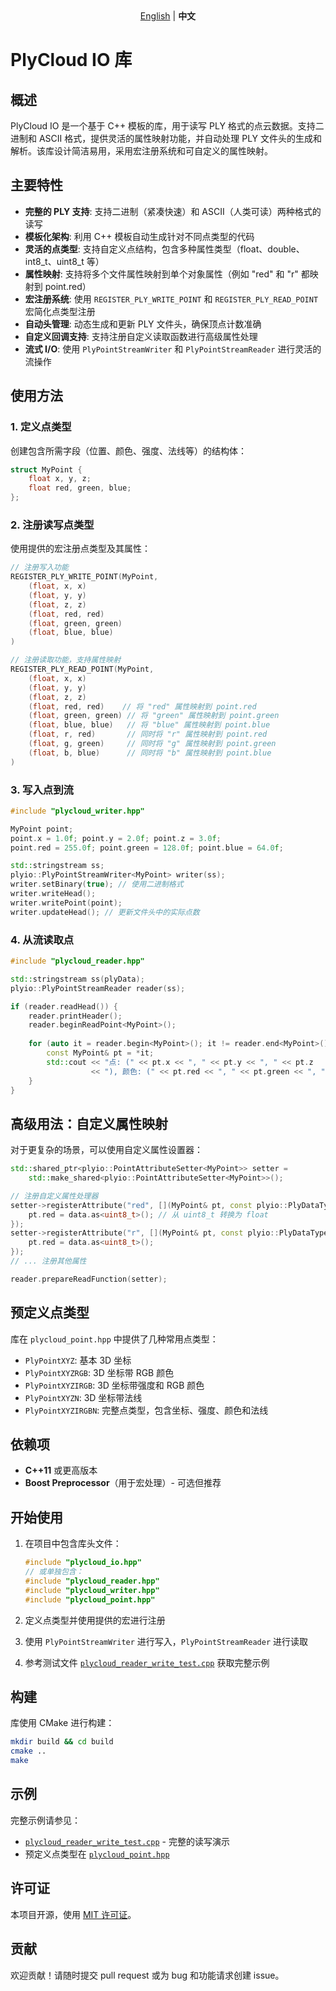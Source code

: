 
<div align="center">
  <a href="./README.md">English</a> | <b>中文</b>
</div>

# PlyCloud IO 库

## 概述

PlyCloud IO 是一个基于 C++ 模板的库，用于读写 PLY 格式的点云数据。支持二进制和 ASCII 格式，提供灵活的属性映射功能，并自动处理 PLY 文件头的生成和解析。该库设计简洁易用，采用宏注册系统和可自定义的属性映射。

## 主要特性

- **完整的 PLY 支持**: 支持二进制（紧凑快速）和 ASCII（人类可读）两种格式的读写
- **模板化架构**: 利用 C++ 模板自动生成针对不同点类型的代码
- **灵活的点类型**: 支持自定义点结构，包含多种属性类型（float、double、int8_t、uint8_t 等）
- **属性映射**: 支持将多个文件属性映射到单个对象属性（例如 "red" 和 "r" 都映射到 point.red）
- **宏注册系统**: 使用 `REGISTER_PLY_WRITE_POINT` 和 `REGISTER_PLY_READ_POINT` 宏简化点类型注册
- **自动头管理**: 动态生成和更新 PLY 文件头，确保顶点计数准确
- **自定义回调支持**: 支持注册自定义读取函数进行高级属性处理
- **流式 I/O**: 使用 `PlyPointStreamWriter` 和 `PlyPointStreamReader` 进行灵活的流操作

## 使用方法

### 1. 定义点类型

创建包含所需字段（位置、颜色、强度、法线等）的结构体：

```cpp
struct MyPoint {
    float x, y, z;
    float red, green, blue;
};
```

### 2. 注册读写点类型

使用提供的宏注册点类型及其属性：

```cpp
// 注册写入功能
REGISTER_PLY_WRITE_POINT(MyPoint, 
    (float, x, x)
    (float, y, y) 
    (float, z, z)
    (float, red, red)
    (float, green, green) 
    (float, blue, blue)
)

// 注册读取功能，支持属性映射
REGISTER_PLY_READ_POINT(MyPoint,
    (float, x, x)
    (float, y, y)
    (float, z, z)
    (float, red, red)    // 将 "red" 属性映射到 point.red
    (float, green, green) // 将 "green" 属性映射到 point.green  
    (float, blue, blue)   // 将 "blue" 属性映射到 point.blue
    (float, r, red)       // 同时将 "r" 属性映射到 point.red
    (float, g, green)     // 同时将 "g" 属性映射到 point.green
    (float, b, blue)      // 同时将 "b" 属性映射到 point.blue
)
```

### 3. 写入点到流

```cpp
#include "plycloud_writer.hpp"

MyPoint point;
point.x = 1.0f; point.y = 2.0f; point.z = 3.0f;
point.red = 255.0f; point.green = 128.0f; point.blue = 64.0f;

std::stringstream ss;
plyio::PlyPointStreamWriter<MyPoint> writer(ss);
writer.setBinary(true); // 使用二进制格式
writer.writeHead();
writer.writePoint(point);
writer.updateHead(); // 更新文件头中的实际点数
```

### 4. 从流读取点

```cpp
#include "plycloud_reader.hpp"

std::stringstream ss(plyData);
plyio::PlyPointStreamReader reader(ss);

if (reader.readHead()) {
    reader.printHeader();
    reader.beginReadPoint<MyPoint>();
    
    for (auto it = reader.begin<MyPoint>(); it != reader.end<MyPoint>(); ++it) {
        const MyPoint& pt = *it;
        std::cout << "点: (" << pt.x << ", " << pt.y << ", " << pt.z 
                  << "), 颜色: (" << pt.red << ", " << pt.green << ", " << pt.blue << ")" << std::endl;
    }
}
```

## 高级用法：自定义属性映射

对于更复杂的场景，可以使用自定义属性设置器：

```cpp
std::shared_ptr<plyio::PointAttributeSetter<MyPoint>> setter = 
    std::make_shared<plyio::PointAttributeSetter<MyPoint>>();

// 注册自定义属性处理器
setter->registerAttribute("red", [](MyPoint& pt, const plyio::PlyDataType& data) {
    pt.red = data.as<uint8_t>(); // 从 uint8_t 转换为 float
});
setter->registerAttribute("r", [](MyPoint& pt, const plyio::PlyDataType& data) {
    pt.red = data.as<uint8_t>();
});
// ... 注册其他属性

reader.prepareReadFunction(setter);
```

## 预定义点类型

库在 `plycloud_point.hpp` 中提供了几种常用点类型：

- `PlyPointXYZ`: 基本 3D 坐标
- `PlyPointXYZRGB`: 3D 坐标带 RGB 颜色
- `PlyPointXYZIRGB`: 3D 坐标带强度和 RGB 颜色  
- `PlyPointXYZN`: 3D 坐标带法线
- `PlyPointXYZIRGBN`: 完整点类型，包含坐标、强度、颜色和法线

## 依赖项

- **C++11** 或更高版本
- **Boost Preprocessor**（用于宏处理）- 可选但推荐

## 开始使用

1. 在项目中包含库头文件：
   ```cpp
   #include "plycloud_io.hpp"
   // 或单独包含：
   #include "plycloud_reader.hpp"
   #include "plycloud_writer.hpp"
   #include "plycloud_point.hpp"
   ```

2. 定义点类型并使用提供的宏进行注册

3. 使用 `PlyPointStreamWriter` 进行写入，`PlyPointStreamReader` 进行读取

4. 参考测试文件 [`plycloud_reader_write_test.cpp`](./src/plycloud_reader_write_test.cpp) 获取完整示例

## 构建

库使用 CMake 进行构建：

```bash
mkdir build && cd build
cmake ..
make
```

## 示例

完整示例请参见：
- [`plycloud_reader_write_test.cpp`](./src/plycloud_reader_write_test.cpp) - 完整的读写演示
- 预定义点类型在 [`plycloud_point.hpp`](./src/plycloud_point.hpp)

## 许可证

本项目开源，使用 [MIT 许可证](./LICENSE)。

## 贡献

欢迎贡献！请随时提交 pull request 或为 bug 和功能请求创建 issue。
